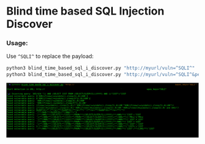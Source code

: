 <h1> Blind time based SQL Injection Discover </h1>

<h3> Usage: </h3>

Use `^SQLI^` to replace the payload: 
```bash
python3 blind_time_based_sql_i_discover.py "http://myurl/vuln=^SQLI^"
python3 blind_time_based_sql_i_discover.py "http://myurl/vuln=^SQLI^&pepe=pepo"
```

![alt text](https://github.com/GtSnaker/btbsqlid/blob/main/img/btbsid_example.PNG?raw=true)

